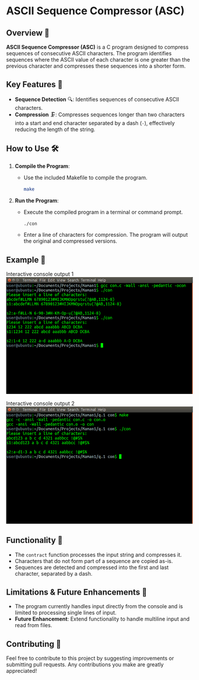 # ASCII Sequence Compressor (ASC)

## Overview 📖

**ASCII Sequence Compressor (ASC)** is a C program designed to compress sequences of consecutive ASCII characters. The program identifies sequences where the ASCII value of each character is one greater than the previous character and compresses these sequences into a shorter form.

## Key Features 🔑

- **Sequence Detection** 🔍: Identifies sequences of consecutive ASCII characters.
- **Compression** 🗜️: Compresses sequences longer than two characters into a start and end character separated by a dash (`-`), effectively reducing the length of the string.

## How to Use 🛠️

1. **Compile the Program**:
   - Use the included Makefile to compile the program.

        ```bash
        make
        ```

2. **Run the Program**:
   - Execute the compiled program in a terminal or command prompt.

        ```bash
        ./con
        ```

   - Enter a line of characters for compression. The program will output the original and compressed versions.

## Example 🌟

Interactive console output 1
![!\[Alt text\](<con eampples.png>)](<con examples.png>)

Interactive console output 2
![Alt text](<con eamp 2.png>)

## Functionality 🧩

- The `contract` function processes the input string and compresses it.
- Characters that do not form part of a sequence are copied as-is.
- Sequences are detected and compressed into the first and last character, separated by a dash.

## Limitations & Future Enhancements 🔮

- The program currently handles input directly from the console and is limited to processing single lines of input.
- **Future Enhancement**: Extend functionality to handle multiline input and read from files.

## Contributing 🤝

Feel free to contribute to this project by suggesting improvements or submitting pull requests. Any contributions you make are greatly appreciated!
